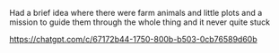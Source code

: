Had a brief idea where there were farm animals and little plots and a mission to guide them through the whole thing and it never quite stuck

https://chatgpt.com/c/67172b44-1750-800b-b503-0cb76589d60b